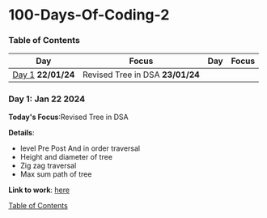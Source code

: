 # 100-Days-Of-Coding-2


### Table of Contents 
|Day|Focus|Day|Focus|
|:---:|:-----:|:---:|:-----:|
|[Day 1](#day-1) **22/01/24**|Revised Tree in DSA **23/01/24**| |

<a name="day-1"></a>
 
### Day 1: Jan 22 2024 

**Today's Focus**:Revised Tree in DSA

**Details**:

 - level Pre Post And in order traversal
 - Height and diameter of tree
 - Zig zag traversal
 - Max sum path of tree


**Link to work**: [here](https://leetcode.com/tanuagrawal/)


[Table of Contents](#toc)
